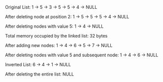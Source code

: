 Original List: 1 -> 5 -> 3 -> 5 -> 5 -> 4 -> NULL

After deleting node at position 2: 1 -> 5 -> 5 -> 5 -> 4 -> NULL

After deleting nodes with value 5: 1 -> 4 -> NULL

Total memory occupied by the linked list: 32 bytes

After adding new nodes: 1 -> 4 -> 6 -> 5 -> 7 -> NULL

After deleting nodes with value 5 and subsequent node: 1 -> 4 -> 6 -> NULL

Inverted List: 6 -> 4 -> 1 -> NULL

After deleting the entire list: NULL
